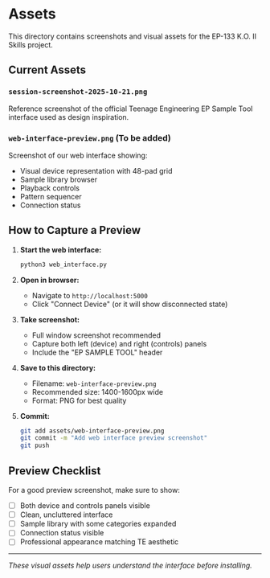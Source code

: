 # Assets

This directory contains screenshots and visual assets for the EP-133 K.O. II Skills project.

## Current Assets

### `session-screenshot-2025-10-21.png`
Reference screenshot of the official Teenage Engineering EP Sample Tool interface used as design inspiration.

### `web-interface-preview.png` (To be added)
Screenshot of our web interface showing:
- Visual device representation with 48-pad grid
- Sample library browser
- Playback controls
- Pattern sequencer
- Connection status

## How to Capture a Preview

1. **Start the web interface:**
   ```bash
   python3 web_interface.py
   ```

2. **Open in browser:**
   - Navigate to `http://localhost:5000`
   - Click "Connect Device" (or it will show disconnected state)

3. **Take screenshot:**
   - Full window screenshot recommended
   - Capture both left (device) and right (controls) panels
   - Include the "EP SAMPLE TOOL" header

4. **Save to this directory:**
   - Filename: `web-interface-preview.png`
   - Recommended size: 1400-1600px wide
   - Format: PNG for best quality

5. **Commit:**
   ```bash
   git add assets/web-interface-preview.png
   git commit -m "Add web interface preview screenshot"
   git push
   ```

## Preview Checklist

For a good preview screenshot, make sure to show:
- [ ] Both device and controls panels visible
- [ ] Clean, uncluttered interface
- [ ] Sample library with some categories expanded
- [ ] Connection status visible
- [ ] Professional appearance matching TE aesthetic

---

*These visual assets help users understand the interface before installing.*
